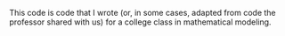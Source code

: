 This code is code that I wrote (or, in some cases, adapted from
code the professor shared with us) for a college class in mathematical
modeling.  
